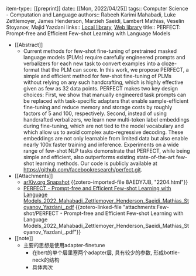 item-type:: [[preprint]]
date:: [[Mon, 2022/04/25]]
tags:: Computer Science - Computation and Language
authors:: Rabeeh Karimi Mahabadi, Luke Zettlemoyer, James Henderson, Marzieh Saeidi, Lambert Mathias, Veselin Stoyanov, Majid Yazdani
links:: [Local library](zotero://select/library/items/KMTMC66G), [Web library](https://www.zotero.org/users/9034808/items/KMTMC66G)
title:: PERFECT: Prompt-free and Efficient Few-shot Learning with Language Models

- [[Abstract]]
	- Current methods for few-shot fine-tuning of pretrained masked language models (PLMs) require carefully engineered prompts and verbalizers for each new task to convert examples into a cloze-format that the PLM can score. In this work, we propose PERFECT, a simple and efficient method for few-shot fine-tuning of PLMs without relying on any such handcrafting, which is highly effective given as few as 32 data points. PERFECT makes two key design choices: First, we show that manually engineered task prompts can be replaced with task-specific adapters that enable sample-efficient fine-tuning and reduce memory and storage costs by roughly factors of 5 and 100, respectively. Second, instead of using handcrafted verbalizers, we learn new multi-token label embeddings during fine-tuning, which are not tied to the model vocabulary and which allow us to avoid complex auto-regressive decoding. These embeddings are not only learnable from limited data but also enable nearly 100x faster training and inference. Experiments on a wide range of few-shot NLP tasks demonstrate that PERFECT, while being simple and efficient, also outperforms existing state-of-the-art few-shot learning methods. Our code is publicly available at https://github.com/facebookresearch/perfect.git.
- [[Attachments]]
	- [arXiv.org Snapshot](https://arxiv.org/abs/2204.01172) {{zotero-imported-file 8AEDY7JB, "2204.html"}}
	- [PERFECT - Prompt-free and Efficient Few-shot Learning with Language Models_2022_Mahabadi_Zettlemoyer_Henderson_Saeidi_Mathias_Stoyanov_Yazdani_.pdf](zotero://select/library/items/RWC4SFVP) {{zotero-linked-file "attachments:Few-shot/PERFECT - Prompt-free and Efficient Few-shot Learning with Language Models_2022_Mahabadi_Zettlemoyer_Henderson_Saeidi_Mathias_Stoyanov_Yazdani_.pdf"}}
- [[note]]
	- 主要的思想是使用adapter-finetune
		- 在bert的单个层里塞两个adapter层, 具有较少的参数, 形成bottle-neck的结构
		- 具体两次